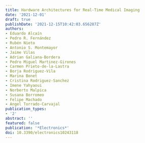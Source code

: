 ```yaml
---
title: Hardware Architectures for Real-Time Medical Imaging
date: '2021-12-01'
draft: true
publishDate: '2021-12-15T10:42:03.656287Z'
authors:
- Eduardo Alcaín
- Pedro R. Fernández
- Rubén Nieto
- Antonio S. Montemayor
- Jaime Vilas
- Adrian Galiana-Bordera
- Pedro Miguel Martinez-Girones
- Carmen Prieto-de-la-Lastra
- Borja Rodriguez-Vila
- Marina Bonet
- Cristina Rodriguez-Sanchez
- Imene Yahyaoui
- Norberto Malpica
- Susana Borromeo
- Felipe Machado
- Angel Torrado-Carvajal
publication_types:
- '2'
abstract: ''
featured: false
publication: '*Electronics*'
doi: 10.3390/electronics10243118
---
```


